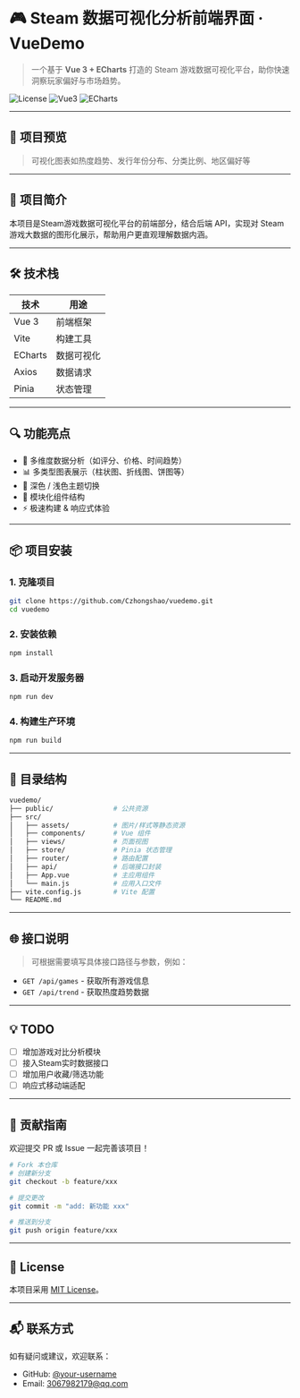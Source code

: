 # 🎮 Steam 数据可视化分析前端界面 · VueDemo

> 一个基于 **Vue 3 + ECharts** 打造的 Steam 游戏数据可视化平台，助你快速洞察玩家偏好与市场趋势。

![License](https://img.shields.io/badge/license-MIT-green)
![Vue3](https://img.shields.io/badge/vue-3.x-brightgreen)
![ECharts](https://img.shields.io/badge/echarts-visualization-blue)

---

## 📸 项目预览

> 可视化图表如热度趋势、发行年份分布、分类比例、地区偏好等

---

## 🧠 项目简介

本项目是Steam游戏数据可视化平台的前端部分，结合后端 API，实现对 Steam 游戏大数据的图形化展示，帮助用户更直观理解数据内涵。

---

## 🛠️ 技术栈

| 技术       | 用途         |
|------------|--------------|
| Vue 3      | 前端框架     |
| Vite       | 构建工具     |
| ECharts    | 数据可视化   |
| Axios      | 数据请求     |
| Pinia      | 状态管理     |

---

## 🔍 功能亮点

- 🎯 多维度数据分析（如评分、价格、时间趋势）
- 📊 多类型图表展示（柱状图、折线图、饼图等）
- 🎨 深色 / 浅色主题切换
- 🧩 模块化组件结构
- ⚡ 极速构建 & 响应式体验

---

## 📦 项目安装

### 1. 克隆项目

```bash
git clone https://github.com/Czhongshao/vuedemo.git
cd vuedemo
```

### 2. 安装依赖

```bash
npm install
```

### 3. 启动开发服务器

```bash
npm run dev
```

### 4. 构建生产环境

```bash
npm run build
```

---

## 📁 目录结构

```bash
vuedemo/
├── public/               # 公共资源
├── src/
│   ├── assets/           # 图片/样式等静态资源
│   ├── components/       # Vue 组件
│   ├── views/            # 页面视图
│   ├── store/            # Pinia 状态管理
│   ├── router/           # 路由配置
│   ├── api/              # 后端接口封装
│   ├── App.vue           # 主应用组件
│   └── main.js           # 应用入口文件
├── vite.config.js        # Vite 配置
└── README.md
```

---

## 🌐 接口说明

> 可根据需要填写具体接口路径与参数，例如：

- `GET /api/games` - 获取所有游戏信息
- `GET /api/trend` - 获取热度趋势数据

---

## 💡 TODO

- [ ] 增加游戏对比分析模块
- [ ] 接入Steam实时数据接口
- [ ] 增加用户收藏/筛选功能
- [ ] 响应式移动端适配

---

## 🤝 贡献指南

欢迎提交 PR 或 Issue 一起完善该项目！

```bash
# Fork 本仓库
# 创建新分支
git checkout -b feature/xxx

# 提交更改
git commit -m "add: 新功能 xxx"

# 推送到分支
git push origin feature/xxx
```

---

## 📄 License

本项目采用 [MIT License](./LICENSE)。

---

## 📬 联系方式

如有疑问或建议，欢迎联系：

- GitHub: [@your-username](https://github.com/Czhongshao)
- Email: [3067982179@qq.com](mailto:3067982179@qq.com)
